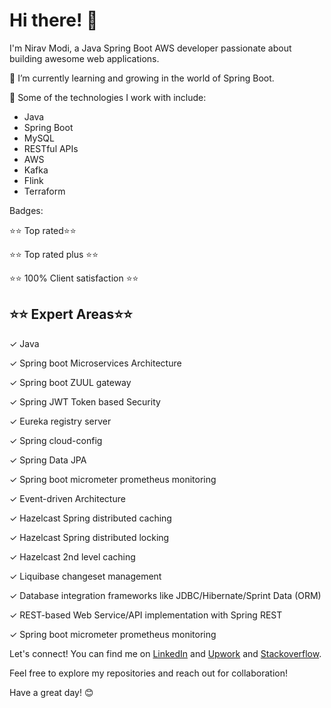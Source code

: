# Hi there! 👋

I'm Nirav Modi, a Java Spring Boot AWS developer passionate about building awesome web applications. 

🌱 I’m currently learning and growing in the world of Spring Boot.

🚀 Some of the technologies I work with include:
- Java
- Spring Boot
- MySQL
- RESTful APIs
- AWS
- Kafka
- Flink
- Terraform

Badges:

⭐⭐ Top rated⭐⭐

⭐⭐ Top rated plus ⭐⭐

⭐⭐ 100% Client satisfaction ⭐⭐

⭐⭐ Expert Areas⭐⭐
------------------------
✓ Java

✓ Spring boot Microservices Architecture

✓ Spring boot ZUUL gateway

✓ Spring JWT Token based Security

✓ Eureka registry server

✓ Spring cloud-config

✓ Spring Data JPA

✓ Spring boot micrometer prometheus monitoring

✓ Event-driven Architecture

✓ Hazelcast Spring distributed caching

✓ Hazelcast Spring distributed locking

✓ Hazelcast 2nd level caching

✓ Liquibase changeset management

✓ Database integration frameworks like JDBC/Hibernate/Sprint Data (ORM)

✓ REST-based Web Service/API implementation with Spring REST

✓ Spring boot micrometer prometheus monitoring


Let's connect! You can find me on [LinkedIn](https://www.linkedin.com/in/nrvmodi) and [Upwork](https://www.upwork.com/freelancers/~01738bfb2eb5ed30b2?viewMode=1) and [Stackoverflow](https://stackoverflow.com/users/1294870/nirav-modi).

Feel free to explore my repositories and reach out for collaboration!

Have a great day! 😊
